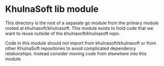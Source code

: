 # KhulnaSoft lib module

This directory is the root of a separate go module from the primary module rooted at khulnasoft/khulnasoft. This module exists to hold code that we want to reuse outside of the khulnasoft/khulnasoft repo.

Code in this module should _not_ import from khulnasoft/khulnasoft or from other KhulnaSoft repositories to avoid complicated dependency relationships. Instead consider moving code from elsewhere into this module.
